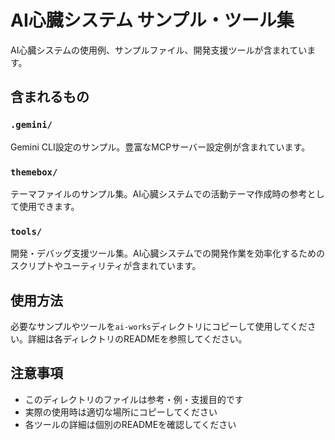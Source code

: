# AI心臓システム サンプル・ツール集

AI心臓システムの使用例、サンプルファイル、開発支援ツールが含まれています。

## 含まれるもの

### `.gemini/`
Gemini CLI設定のサンプル。豊富なMCPサーバー設定例が含まれています。

### `themebox/`
テーマファイルのサンプル集。AI心臓システムでの活動テーマ作成時の参考として使用できます。

### `tools/`
開発・デバッグ支援ツール集。AI心臓システムでの開発作業を効率化するためのスクリプトやユーティリティが含まれています。

## 使用方法

必要なサンプルやツールを`ai-works`ディレクトリにコピーして使用してください。詳細は各ディレクトリのREADMEを参照してください。

## 注意事項

- このディレクトリのファイルは参考・例・支援目的です
- 実際の使用時は適切な場所にコピーしてください
- 各ツールの詳細は個別のREADMEを確認してください